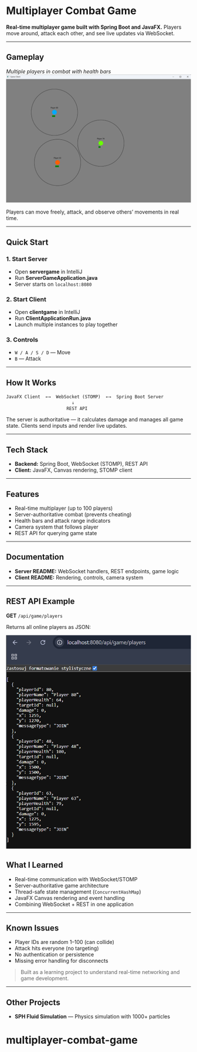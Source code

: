 # Multiplayer Combat Game

**Real-time multiplayer game built with Spring Boot and JavaFX.** Players move around, attack each other, and see live updates via WebSocket.

---

## Gameplay
*Multiple players in combat with health bars*
![Gameplay with multiple players](gameplay.png)


Players can move freely, attack, and observe others’ movements in real time.

---

## Quick Start

### 1. Start Server

* Open **servergame** in IntelliJ
* Run **ServerGameApplication.java**
* Server starts on `localhost:8080`

### 2. Start Client

* Open **clientgame** in IntelliJ
* Run **ClientApplicationRun.java**
* Launch multiple instances to play together

### 3. Controls

* `W / A / S / D` — Move
* `B` — Attack

---

## How It Works

```
JavaFX Client  ←→  WebSocket (STOMP)  ←→  Spring Boot Server
                         ↓
                       REST API
```

The server is authoritative — it calculates damage and manages all game state. Clients send inputs and render live updates.

---

## Tech Stack

* **Backend:** Spring Boot, WebSocket (STOMP), REST API
* **Client:** JavaFX, Canvas rendering, STOMP client

---

## Features

* Real-time multiplayer (up to 100 players)
* Server-authoritative combat (prevents cheating)
* Health bars and attack range indicators
* Camera system that follows player
* REST API for querying game state

---

## Documentation

* **Server README:** WebSocket handlers, REST endpoints, game logic
* **Client README:** Rendering, controls, camera system

---

## REST API Example

**GET** `/api/game/players`

Returns all online players as JSON:

![REST API response](api-response.png)

## What I Learned

* Real-time communication with WebSocket/STOMP
* Server-authoritative game architecture
* Thread-safe state management (`ConcurrentHashMap`)
* JavaFX Canvas rendering and event handling
* Combining WebSocket + REST in one application

---

## Known Issues

* Player IDs are random 1–100 (can collide)
* Attack hits everyone (no targeting)
* No authentication or persistence
* Missing error handling for disconnects

> Built as a learning project to understand real-time networking and game development.

---

## Other Projects

* **SPH Fluid Simulation** — Physics simulation with 1000+ particles
# multiplayer-combat-game
